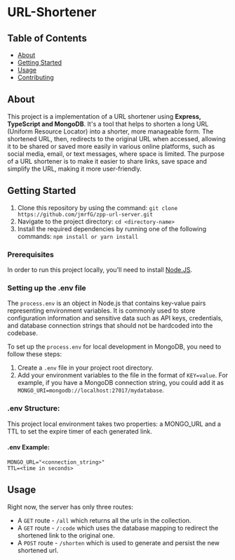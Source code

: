 
# URL-Shortener

## Table of Contents
+ [About](#about)
+ [Getting Started](#getting_started)
+ [Usage](#usage)
+ [Contributing](../CONTRIBUTING.md)

## About <a name = "about"></a>
This project is a implementation of a URL shortener using **Express, TypeScript and MongoDB**. It's a tool that helps to shorten a long URL (Uniform Resource Locator) into a shorter, more manageable form. The shortened URL, then, redirects to the original URL when accessed, allowing it to be shared or saved more easily in various online platforms, such as social media, email, or text messages, where space is limited. The purpose of a URL shortener is to make it easier to share links, save space and simplify the URL, making it more user-friendly.


## Getting Started <a name = "getting_started"></a>

 1. Clone this repository by using the command: 
		 `git clone https://github.com/jmrfG/zpp-url-server.git`
 2. Navigate to the project directory: 
		 `cd <directory-name>`
 3. Install the required dependencies by running one of the following commands: 
		 `npm install or yarn install`

### Prerequisites

In order to run this project locally, you'll need to install [Node.JS](https://nodejs.org/en/). 

### Setting up the .env file
The `process.env` is an object in Node.js that contains key-value pairs representing environment variables. It is commonly used to store configuration information and sensitive data such as API keys, credentials, and database connection strings that should not be hardcoded into the codebase.

To set up the `process.env` for local development in MongoDB, you need to follow these steps:

1.  Create a `.env` file in your project root directory.
2.  Add your environment variables to the file in the format of `KEY=value`. For example, if you have a MongoDB connection string, you could add it as `MONGO_URI=mongodb://localhost:27017/mydatabase`.

### .env Structure:
This project local environment takes two properties: a MONGO_URL and a TTL to set the expire timer of each generated link. 
#### .env Example:
````
MONGO_URL="<connection_string>"
TTL=<time in seconds>
```` 


## Usage <a name = "usage"></a>

Right now, the server has only three routes:

-   A  `GET`  route -  `/all`  which returns all the urls in the collection.
-   A  `GET`  route -  `/:code`  which uses the database mapping to redirect the shortened link to the original one.
-   A  `POST`  route -  `/shorten`  which is used to generate and persist the new shortened url.